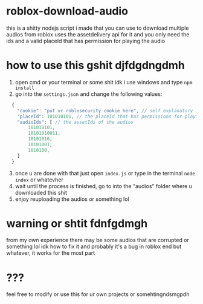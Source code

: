 # roblox-download-audio
this is a shitty nodejs script i made that you can use to download multiple audios from roblox
uses the assetdelivery api for it and you only need the ids and a valid placeId that has permission for playing the audio

# how to use this gshit djfdgdngdmh
1) open cmd or your terminal or some shit idk i use windows and type `npm install`
2) go into the `settings.json` and change the following values:
```js
  {
    "cookie": "put ur roblosecurity cookie here", // self explanatory
    "placeId": 101010101, // the placeId that has permissions for playing the audios
    "audioIds": [ // the assetIds of the audios
        101010101,
        10101010011,
        10101010,
        10101001,
        1010100,
    ]
  }
```
3) once u are done with that just open `index.js` or type in the terminal `node index` or whatevher
4) wait until the process is finished, go to into the "audios" folder where u downloaded this shit
5) enjoy reuploading the audios or something lol

# warning or shtit fdnfgdmgh
from my own experience there may be some audios that are corrupted or something lol
idk how to fix it and probably it's a bug in roblox end
but whatever, it works for the most part

# ???
feel free to modify or use this for ur own projects or somehtingndsmgpdh
